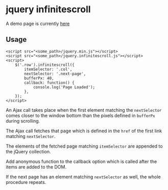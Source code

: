 # jquery infinitescroll

A demo page is currently [here](http://infinitescroll.zedler.it/demo/page1.html)



## Usage

```
<script src="<some_path>/jquery.min.js"></script>
<script src="<some_path>/jquery.infinitescroll.js"></script>
<script>
    $('.row').infinitescroll({
        itemSelector: '.col',
        nextSelector: '.next-page',
        bufferPx: 40,
        callback: function() {
            console.log('Page Loaded');
        },
    });
</script>
```

An Ajax call takes place when the first element matching the
`nextSelector` comes closer to the window bottom than the pixels
defined in `bufferPx` during scrolling.

The Ajax call fetches that page which is defined in the `href` of the
first link matching `nextSelector`.

The elements of the fetched page matching `itemSelector` are appended
to the jQuery collection.

Add anonymous function to the callback option which is called after the
items are added to the DOM.

If the next page has an element matching `nextSelector` as well,
the whole procedure repeats.
